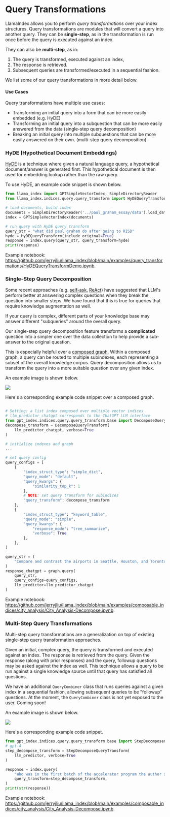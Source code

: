 # Query Transformations


LlamaIndex allows you to perform *query transformations* over your index structures.
Query transformations are modules that will convert a query into another query. They can be **single-step**, as in the transformation is run once before the query is executed against an index. 

They can also be **multi-step**, as in: 
1. The query is transformed, executed against an index, 
2. The response is retrieved.
3. Subsequent queries are transformed/executed in a sequential fashion.

We list some of our query transformations in more detail below.

#### Use Cases
Query transformations have multiple use cases:
- Transforming an initial query into a form that can be more easily embedded (e.g. HyDE)
- Transforming an initial query into a subquestion that can be more easily answered from the data (single-step query decomposition)
- Breaking an initial query into multiple subquestions that can be more easily answered on their own. (multi-step query decomposition)


### HyDE (Hypothetical Document Embeddings)

[HyDE](http://boston.lti.cs.cmu.edu/luyug/HyDE/HyDE.pdf) is a technique where given a natural language query, a hypothetical document/answer is generated first. This hypothetical document is then used for embedding lookup rather than the raw query.

To use HyDE, an example code snippet is shown below.

```python
from llama_index import GPTSimpleVectorIndex, SimpleDirectoryReader
from llama_index.indices.query.query_transform import HyDEQueryTransform

# load documents, build index
documents = SimpleDirectoryReader('../paul_graham_essay/data').load_data()
index = GPTSimpleVectorIndex(documents)

# run query with HyDE query transform
query_str = "what did paul graham do after going to RISD"
hyde = HyDEQueryTransform(include_original=True)
response = index.query(query_str, query_transform=hyde)
print(response)

```

Example notebook: https://github.com/jerryjliu/llama_index/blob/main/examples/query_transformations/HyDEQueryTransformDemo.ipynb.


### Single-Step Query Decomposition

Some recent approaches (e.g. [self-ask](), [ReAct]()) have suggested that LLM's 
perform better at answering complex questions when they break the question into smaller steps. We have found that this is true for queries that require knowledge augmentation as well.

If your query is complex, different parts of your knowledge base may answer different "subqueries" around the overall query.

Our single-step query decomposition feature transforms a **complicated** question into a simpler one over the data collection to help provide a sub-answer to the original question.

This is especially helpful over a [composed graph](/how_to/composability.md). Within a composed graph, a query can be routed to multiple subindexes, each representing a subset of the overall knowledge corpus. Query decomposition allows us to transform the query into a more suitable question over any given index.

An example image is shown below.

![](/_static/query_transformations/single_step_diagram.png)


Here's a corresponding example code snippet over a composed graph.

```python

# Setting: a list index composed over multiple vector indices
# llm_predictor_chatgpt corresponds to the ChatGPT LLM interface
from gpt_index.indices.query.query_transform.base import DecomposeQueryTransform
decompose_transform = DecomposeQueryTransform(
    llm_predictor_chatgpt, verbose=True
)

# initialize indexes and graph
...

# set query config
query_configs = [
    {
        "index_struct_type": "simple_dict",
        "query_mode": "default",
        "query_kwargs": {
            "similarity_top_k": 1
        },
        # NOTE: set query transform for subindices
        "query_transform": decompose_transform
    },
    {
        "index_struct_type": "keyword_table",
        "query_mode": "simple",
        "query_kwargs": {
            "response_mode": "tree_summarize",
            "verbose": True
        },
    },
]

query_str = (
    "Compare and contrast the airports in Seattle, Houston, and Toronto. "
)
response_chatgpt = graph.query(
    query_str, 
    query_configs=query_configs, 
    llm_predictor=llm_predictor_chatgpt
)


```

Example notebook: https://github.com/jerryjliu/llama_index/blob/main/examples/composable_indices/city_analysis/City_Analysis-Decompose.ipynb.



### Multi-Step Query Transformations


Multi-step query transformations are a generalization on top of existing single-step query transformation approaches.

Given an initial, complex query, the query is transformed and executed against an index. The response is retrieved from the query. 
Given the response (along with prior responses) and the query, followup questions may be asked against the index as well. This technique allows a query to be run against a single knowledge source until that query has satisfied all questions.

We have an additional `QueryCombiner` class that runs queries against a given index in a sequential fashion, allowing subsequent queries to be "followup" questions. At the moment, the `QueryCombiner` class is not yet exposed to the user. Coming soon!

An example image is shown below.

![](/_static/query_transformations/single_step_diagram.png)


Here's a corresponding example code snippet.

```python
from gpt_index.indices.query.query_transform.base import StepDecomposeQueryTransform
# gpt-4
step_decompose_transform = StepDecomposeQueryTransform(
    llm_predictor, verbose=True
)

response = index.query(
    "Who was in the first batch of the accelerator program the author started?",
    query_transform=step_decompose_transform,
)
print(str(response))

```

Example notebook: https://github.com/jerryjliu/llama_index/blob/main/examples/composable_indices/city_analysis/City_Analysis-Decompose.ipynb.